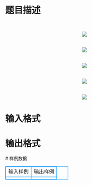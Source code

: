 # 

 
 # 题目描述 
<p>
<br><center><img src="/source/joyoi/tyvj-2914/img/aHR0cDovL3d3dy5qb3lvaS5jbi9wcm9ibGVtL3R5dmotMjkxNC9wcm9ibGVtc19pbWFnZXMvMzQ4NC9wZy5qcGc=.jpg"></img></center><br><br><center><img src="/source/joyoi/tyvj-2914/img/aHR0cDovL3d3dy5qb3lvaS5jbi9wcm9ibGVtL3R5dmotMjkxNC9wcm9ibGVtc19pbWFnZXMvMzQ4NC9wZzIuanBn.jpg"></img></center><br><br><center><img src="/source/joyoi/tyvj-2914/img/aHR0cDovL3d3dy5qb3lvaS5jbi9wcm9ibGVtL3R5dmotMjkxNC9wcm9ibGVtc19pbWFnZXMvMzQ4NC9wZzMuanBn.jpg"></img></center><br><br><center><img src="/source/joyoi/tyvj-2914/img/aHR0cDovL3d3dy5qb3lvaS5jbi9wcm9ibGVtL3R5dmotMjkxNC9wcm9ibGVtc19pbWFnZXMvMzQ4NC9wZzQuanBn.jpg"></img></center><br><br><center><img src="/source/joyoi/tyvj-2914/img/aHR0cDovL3d3dy5qb3lvaS5jbi9wcm9ibGVtL3R5dmotMjkxNC9wcm9ibGVtc19pbWFnZXMvMzQ4NC9wZzUuanBn.jpg"></img></center></p> 

 
 # 输入格式 
<p>
</p> 

 
 # 输出格式 
<p>
</p> 
# 样例数据
<style>
        table,table tr th, table tr td { border:1px solid #0094ff; }
        table { width: 200px; min-height: 25px; line-height: 25px; text-align: center; border-collapse: collapse;}   
    </style>
<table>
	<tr>
		<td>输入样例</td>
		<td>输出样例</td>
	</tr>
<tr><td></td><td></td></tr></table>
